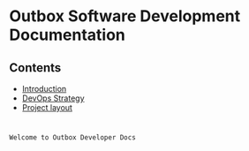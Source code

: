 # Outbox Software Development Documentation



## Contents

* [Introduction](introduction.md)
* [DevOps Strategy](strategy.md)
* [Project layout](layout.md)

# 
    Welcome to Outbox Developer Docs
